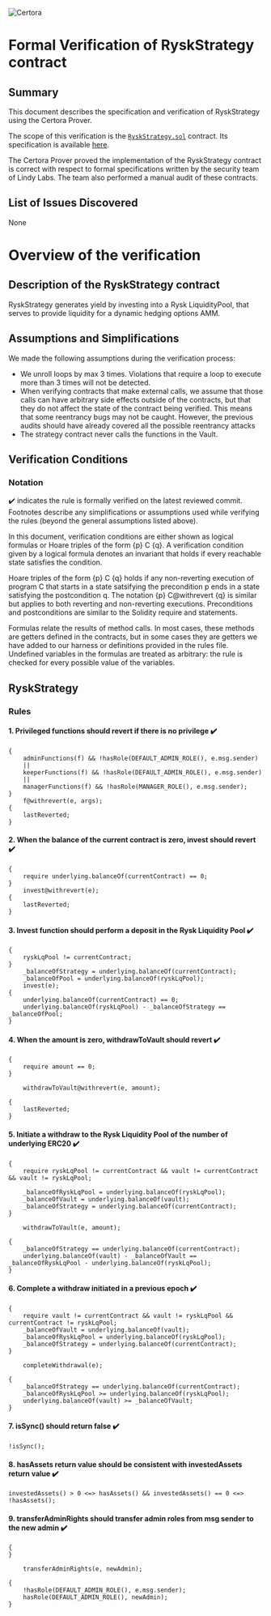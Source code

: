![Certora](https://hackmd.io/_uploads/H1yqrfBZY.png)
# Formal Verification of RyskStrategy contract

## Summary

This document describes the specification and verification of RyskStrategy using the Certora Prover. 

The scope of this verification is the [`RyskStrategy.sol`](https://github.com/lindy-labs/sc_solidity-contracts/blob/abe1005872ea3d49052d4ede3b643fb14d4f8542/contracts/strategy/rysk/RyskStrategy.sol) contract. Its specification is available [here](specs/RyskStrategy.spec).

The Certora Prover proved the implementation of the RyskStrategy contract is correct with respect to formal specifications written by the security team of Lindy Labs.  The team also performed a manual audit of these contracts.

## List of Issues Discovered

None

# Overview of the verification

## Description of the RyskStrategy contract

RyskStrategy generates yield by investing into a Rysk LiquidityPool, that serves to provide liquidity for a dynamic hedging options AMM.

## Assumptions and Simplifications

We made the following assumptions during the verification process:

- We unroll loops by max 3 times. Violations that require a loop to execute more than 3 times will not be detected.
- When verifying contracts that make external calls, we assume that those calls can have arbitrary side effects outside of the contracts, but that they do not affect the state of the contract being verified. This means that some reentrancy bugs may not be caught. However, the previous audits should have already covered all the possible reentrancy attacks
- The strategy contract never calls the functions in the Vault.

## Verification Conditions
### Notation
✔️ indicates the rule is formally verified on the latest reviewed commit. Footnotes describe any simplifications or assumptions used while verifying the rules (beyond the general assumptions listed above).


In this document, verification conditions are either shown as logical formulas or Hoare triples of the form {p} C {q}. A verification condition given by a logical formula denotes an invariant that holds if every reachable state satisfies the condition.

Hoare triples of the form {p} C {q} holds if any non-reverting execution of program C that starts in a state satsifying the precondition p ends in a state satisfying the postcondition q. The notation {p} C@withrevert {q} is similar but applies to both reverting and non-reverting executions. Preconditions and postconditions are similar to the Solidity require and statements.

Formulas relate the results of method calls. In most cases, these methods are getters defined in the contracts, but in some cases they are getters we have added to our harness or definitions provided in the rules file. Undefined variables in the formulas are treated as arbitrary: the rule is checked for every possible value of the variables.

## RyskStrategy

### Rules

#### 1. Privileged functions should revert if there is no privilege ✔️

```
{   
    adminFunctions(f) && !hasRole(DEFAULT_ADMIN_ROLE(), e.msg.sender)
    ||
    keeperFunctions(f) && !hasRole(DEFAULT_ADMIN_ROLE(), e.msg.sender)
    ||
    managerFunctions(f) && !hasRole(MANAGER_ROLE(), e.msg.sender);
}
    f@withrevert(e, args);
{
    lastReverted;
}
```


#### 2. When the balance of the current contract is zero, invest should revert ✔️

```
{
    require underlying.balanceOf(currentContract) == 0;
}
    invest@withrevert(e);
{
    lastReverted;
}
```

#### 3. Invest function should perform a deposit in the Rysk Liquidity Pool ✔️

```
{
    ryskLqPool != currentContract;
}
    _balanceOfStrategy = underlying.balanceOf(currentContract);
    _balanceOfPool = underlying.balanceOf(ryskLqPool);
    invest(e);
{
    underlying.balanceOf(currentContract) == 0;
    underlying.balanceOf(ryskLqPool) - _balanceOfStrategy == _balanceOfPool;
}
```

#### 4. When the amount is zero, withdrawToVault should revert ✔️

```
{
    require amount == 0;
}
    
    withdrawToVault@withrevert(e, amount);

{
    lastReverted;
}
```

#### 5. Initiate a withdraw to the Rysk Liquidity Pool of the number of underlying ERC20 ✔️

```
{
    require ryskLqPool != currentContract && vault != currentContract && vault != ryskLqPool;

    _balanceOfRyskLqPool = underlying.balanceOf(ryskLqPool);
    _balanceOfVault = underlying.balanceOf(vault);
    _balanceOfStrategy = underlying.balanceOf(currentContract);
}
    
    withdrawToVault(e, amount);

{
    _balanceOfStrategy == underlying.balanceOf(currentContract);
    underlying.balanceOf(vault) - _balanceOfVault == _balanceOfRyskLqPool - underlying.balanceOf(ryskLqPool);
}
```

#### 6. Complete a withdraw initiated in a previous epoch ✔️

```
{
    require vault != currentContract && vault != ryskLqPool && currentContract != ryskLqPool;
    _balanceOfVault = underlying.balanceOf(vault);
    _balanceOfRyskLqPool = underlying.balanceOf(ryskLqPool);
    _balanceOfStrategy = underlying.balanceOf(currentContract);
}
    
    completeWithdrawal(e);

{
    _balanceOfStrategy == underlying.balanceOf(currentContract);
    _balanceOfRyskLqPool >= underlying.balanceOf(ryskLqPool);
    underlying.balanceOf(vault) >= _balanceOfVault;
}
```

#### 7. isSync() should return false ✔️

```
!isSync();
```

#### 8. hasAssets return value should be consistent with investedAssets return value ✔️

```
investedAssets() > 0 <=> hasAssets() && investedAssets() == 0 <=> !hasAssets();
```

#### 9. transferAdminRights should transfer admin roles from msg sender to the new admin ✔️

```
{
}

    transferAdminRights(e, newAdmin);

{
    !hasRole(DEFAULT_ADMIN_ROLE(), e.msg.sender);
    hasRole(DEFAULT_ADMIN_ROLE(), newAdmin);
}
```
